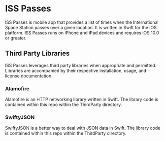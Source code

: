 # ISS Passes
ISS Passes is mobile app that provides a list of times when the International Space Station passes over a given location. It is written in Swift for the iOS platform. ISS Passes runs on iPhone and iPad devices and requires iOS 10.0 or greater.

## Third Party Libraries
ISS Passes leverages third party libraries when appropriate and permitted. Libraries are accompanied by their respective installation, usage, and license documentation.

### Alamofire
Alamofire is an HTTP networking library written in Swift. The library code is contained within this repo within the ThirdParty directory. 

### SwiftyJSON
SwiftyJSON is a better way to deal with JSON data in Swift. The library code is contained within this repo within the ThirdParty directory.
